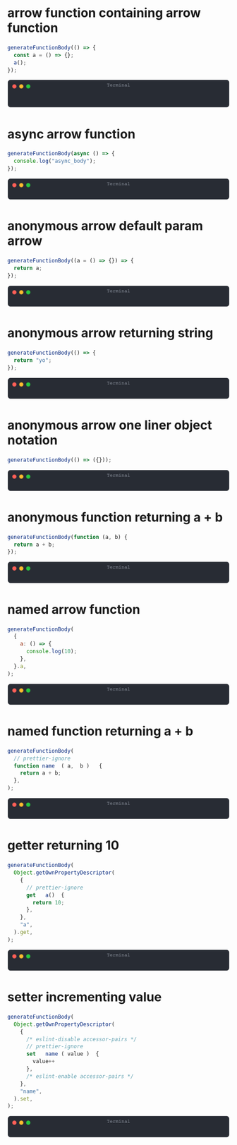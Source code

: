 # arrow function containing arrow function

```js
generateFunctionBody(() => {
  const a = () => {};
  a();
});
```

![img](<./function_body/arrow_function_containing_arrow_function.svg>)

# async arrow function

```js
generateFunctionBody(async () => {
  console.log("async_body");
});
```

![img](<./function_body/async_arrow_function.svg>)

# anonymous arrow default param arrow

```js
generateFunctionBody((a = () => {}) => {
  return a;
});
```

![img](<./function_body/anonymous_arrow_default_param_arrow.svg>)

# anonymous arrow returning string

```js
generateFunctionBody(() => {
  return "yo";
});
```

![img](<./function_body/anonymous_arrow_returning_string.svg>)

# anonymous arrow one liner object notation

```js
generateFunctionBody(() => ({}));
```

![img](<./function_body/anonymous_arrow_one_liner_object_notation.svg>)

# anonymous function returning a + b

```js
generateFunctionBody(function (a, b) {
  return a + b;
});
```

![img](<./function_body/anonymous_function_returning_a_+_b.svg>)

# named arrow function

```js
generateFunctionBody(
  {
    a: () => {
      console.log(10);
    },
  }.a,
);
```

![img](<./function_body/named_arrow_function.svg>)

# named function returning a + b

```js
generateFunctionBody(
  // prettier-ignore
  function name  ( a,  b )   {
    return a + b;
  },
);
```

![img](<./function_body/named_function_returning_a_+_b.svg>)

# getter returning 10

```js
generateFunctionBody(
  Object.getOwnPropertyDescriptor(
    {
      // prettier-ignore
      get   a()  {
        return 10;
      },
    },
    "a",
  ).get,
);
```

![img](<./function_body/getter_returning_10.svg>)

# setter incrementing value

```js
generateFunctionBody(
  Object.getOwnPropertyDescriptor(
    {
      /* eslint-disable accessor-pairs */
      // prettier-ignore
      set   name ( value )  {
        value++
      },
      /* eslint-enable accessor-pairs */
    },
    "name",
  ).set,
);
```

![img](<./function_body/setter_incrementing_value.svg>)

